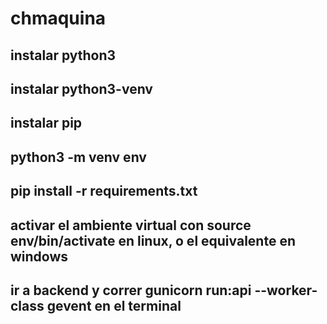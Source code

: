 # chmaquina
## instalar python3
## instalar python3-venv
## instalar pip
## python3 -m venv env
## pip install -r requirements.txt
## activar el ambiente virtual con source env/bin/activate en linux, o el equivalente en windows
## ir a backend y correr gunicorn run:api --worker-class gevent en el terminal
